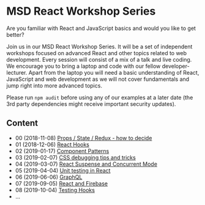 # MSD React Workshop Series

Are you familiar with React and JavaScript basics and would you like to get better?

Join us in our MSD React Workshop Series. It will be a set of independent workshops focused on advanced React and other topics related to web development. Every session will consist of a mix of a talk and live coding. We encourage you to bring a laptop and code with our fellow developer-lecturer. Apart from the laptop you will need a basic understanding of React, JavaScript and web development as we will not cover fundamentals and jump right into more advanced topics.

Please run `npm audit` before using any of our examples at a later date (the 3rd party dependencies might receive important security updates).

## Content

- 00 (2018-11-08) [Props / State / Redux - how to decide](00-props-state)
- 01 (2018-12-06) [React Hooks](01-react-hooks)
- 02 (2019-01-17) [Component Patterns](02-component-patterns)
- 03 (2019-02-07) [CSS debugging tips and tricks](03-css-debugging)
- 04 (2019-03-07) [React Suspense and Concurrent Mode](04-suspense-and-async-mode)
- 05 (2019-04-04) [Unit testing in React](05-component-testing)
- 06 (2019-06-06) [GraphQL](06-graphql)
- 07 (2019-09-05) [React and Firebase](07-firebase)
- 08 (2019-10-04) [Testing Hooks](08-testing-hooks)
- ...
